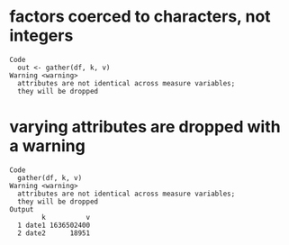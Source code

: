 # factors coerced to characters, not integers

    Code
      out <- gather(df, k, v)
    Warning <warning>
      attributes are not identical across measure variables;
      they will be dropped

# varying attributes are dropped with a warning

    Code
      gather(df, k, v)
    Warning <warning>
      attributes are not identical across measure variables;
      they will be dropped
    Output
            k          v
      1 date1 1636502400
      2 date2      18951

